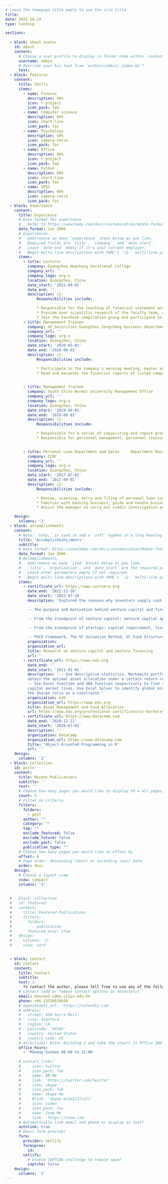 ```yaml
---
# Leave the homepage title empty to use the site title
title:
date: 2022-10-24
type: landing

sections:
 
  - block: about.avatar
    id: about
    content:
      # Choose a user profile to display (a folder name within `content/authors/`)
      username: admin
      # Override your bio text from `authors/admin/_index.md`?
      text:
  - block: features
    content:
      title: Skills
      items:
        - name: Finance
          description: 90%
          icon: r-project
          icon_pack: fab
        - name: Computer science
          description: 60%
          icon: chart-line
          icon_pack: fas
        - name: Psychology
          description: 50%
          icon: camera-retro
          icon_pack: fas
        - name: Office
          description: 90%
          icon: r-project
          icon_pack: fab
        - name: Python
          description: 60%
          icon: chart-line
          icon_pack: fas
        - name: SPSS
          description: 60%
          icon: camera-retro
          icon_pack: fas
  - block: experience
    content:
      title: Experience
      # Date format for experience
      #   Refer to https://wowchemy.com/docs/customization/#date-format
      date_format: Jan 2006
      # Experiences.
      #   Add/remove as many `experience` items below as you like.
      #   Required fields are `title`, `company`, and `date_start`.
      #   Leave `date_end` empty if it's your current employer.
      #   Begin multi-line descriptions with YAML's `|2-` multi-line prefix.
      items:
        - title: Lecturer
          company: Guangzhou Huashang Vocational College
          company_url: ''
          company_logo: org-x
          location: Guangzhou, China
          date_start: '2021-09-01'
          date_end: ''
          description: |2-
              Responsibilities include:

              * Responsible for the teaching of financial statement analysis, big data, fund investment, financial laws and other courses.
              * Preside over scientific research of the faculty team, and engage in other research projects as a core member.
              * Join the textbook compilation group and participate in various ability competitions and professional skill trainings.	
        - title: Management Trainee
          company: GF Securities Guangzhou Zengcheng business department 
          company_url: ''
          company_logo: org-x
          location: Guangzhou, China
          date_start: '2020-05-01'
          date_end: '2020-06-01'
          description: |2-
              Responsibilities include:

              * Participate in the company's morning meeting, master and track the daily dynamics of the capital market.
              * Read and excavate the financial reports of listed companies, and write research reports.
              

        - title: Management Trainee
          company: South China Normal University Management Office 
          company_url: ''
          company_logo: org-x
          location: Guangzhou, China
          date_start: '2019-06-01'
          date_end: '2019-08-01'
          description: |2-
              Responsibilities include:

              * Responsible for a series of copywriting and report production, put forward analysis reports. 
              * Responsible for personnel management, personnel training and public relations events. Regularly conduct compliance checks on employees' attendance and work.
              

        - title: Personal Loan Department and Sales     Department Manager
          company: ICBC
          company_url: ''
          company_logo: org-x
          location: Guangzhou, China
          date_start: '2017-07-01'
          date_end: '2017-09-01'
          description: |2-
              Responsibilities include:

              * Review, scanning, entry and filing of personal loan customer data, and improve the bank loan database.	
              * Familiar with banking business, guide and handle business according to customer needs.
              * Assist the manager to carry out credit investigation and audit, sort out credit files and make data forms.

    design:
      columns: '2'
  - block: accomplishments
    content:
      # Note: `&shy;` is used to add a 'soft' hyphen in a long heading.
      title: 'Accomplish&shy;ments'
      subtitle:
      # Date format: https://wowchemy.com/docs/customization/#date-format
      date_format: Jan 2006
      # Accomplishments.
      #   Add/remove as many `item` blocks below as you like.
      #   `title`, `organization`, and `date_start` are the required parameters.
      #   Leave other parameters empty if not required.
      #   Begin multi-line descriptions with YAML's `|2-` multi-line prefix.
      items:
        - certificate_url: https://www.coursera.org
          date_end: '2022-11-16'
          date_start: '2022-07-16'
          description: 'Explored the reasons why investors supply cash for high-risk firms, how to mitigate investment risks, how to evaluate and analyze start-ups, and how to attract capital under the guidance of Shai Benjamin Bernstein,  a tenured professor of Harvard University. 

          -- The purpose and motivation behind venture capital and financing. 

          -- From the standpoint of venture capital: venture capital appraisal, investment strategy, angel investment. 

          -- From the standpoint of startups: capital requirement, financing plan, equity dilution, important contract terms, IPO. 
          
          -- POCD Framework, The VC Valuation Method, VC Fund Structure, VC Deal & Decision Pipeline, Capitalization Tables.'
          organization:  
          organization_url: 
          title: Research on venture capital and venture financing 
          url: ''
        - certificate_url: https://www.edx.org
          date_end: ''
          date_start: '2021-01-01'
          description: '-- Use descriptive statistics, Markowitz portfolio theory and utility function to complete an optimization case analysis,
          obtain the optimal asset allocation under a certain return requirement.
          -- Use Excel function and VBA function respectively to find the optimal portfolio. Generate efficient frontier and draw
          capital market lines. Use Excel Solver to identify global minimum variance portfolios and tangent portfolios, maximizing
          the Sharpe ratio as a constraint.'
          organization: edX
          organization_url: https://www.edx.org
          title: Asset Management and Fund Allocation
          url: https://www.edx.org/professional-certificate/uc-berkeleyx-blockchain-fundamentals
        - certificate_url: https://www.datacamp.com
          date_end: '2020-12-21'
          date_start: '2020-07-01'
          description: ''
          organization: DataCamp
          organization_url: https://www.datacamp.com
          title: 'Object-Oriented Programming in R'
          url: ''
    design:
      columns: '2'
  - block: collection
    id: posts
    content:
      title: Recent Publications
      subtitle: ''
      text: ''
      # Choose how many pages you would like to display (0 = all pages)
      count: 5
      # Filter on criteria
      filters:
        folders:
          - post
        author: ""
        category: ""
        tag: ""
        exclude_featured: false
        exclude_future: false
        exclude_past: false
        publication_type: ""
      # Choose how many pages you would like to offset by
      offset: 0
      # Page order: descending (desc) or ascending (asc) date.
      order: desc
    design:
      # Choose a layout view
      view: compact
      columns: '2'
  
 
  # - block: collection
  #   id: featured
  #   content:
  #     title: Featured Publications
  #     filters:
  #       folders:
  #         - publication
  #       featured_only: true
  #   design:
  #     columns: '2'
  #     view: card
  

  - block: contact
    id: contact
    content:
      title: Contact
      subtitle:
      text: |-
        To contact the author, please fell free to use any of the following methods.
      # Contact (add or remove contact options as necessary)
      email: danzuo2-c@my.cityu.edu.hk
      phone: +86 13539928698
      # appointment_url: 'https://calendly.com'
      # address:
      #   street: 450 Serra Mall
      #   city: Stanford
      #   region: CA
      #   postcode: '94305'
      #   country: United States
      #   country_code: US
      # directions: Enter Building 1 and take the stairs to Office 200 on Floor 2
      office_hours:
        - 'Monday-Sunday 08:00 to 22:00'
        
      # contact_links:
      #   - icon: twitter
      #     icon_pack: fab
      #     name: DM Me
      #     link: 'https://twitter.com/Twitter'
      #   - icon: skype
      #     icon_pack: fab
      #     name: Skype Me
      #     #link: 'skype:echo123?call'
      #   - icon: video
      #     icon_pack: fas
      #     name: Zoom Me
      #     link: 'https://zoom.com'
      # Automatically link email and phone or display as text?
      autolink: true
      # Email form provider
      form:
        provider: netlify
        formspree:
          id:
        netlify:
          # Enable CAPTCHA challenge to reduce spam?
          captcha: false
    design:
      columns: '2'
---
```

